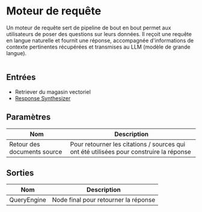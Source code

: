 # Moteur de requête

Un moteur de requête sert de pipeline de bout en bout permet aux utilisateurs de poser des questions sur leurs données. Il reçoit une requête en langue naturelle et fournit une réponse, accompagnée d'informations de contexte pertinentes récupérées et transmises au LLM (modèle de grande langue).

<gigne> <img src = "../../../. GitBook / Assets / Image (3) (1) (1) (1) (1) (1) (1) (2) (1) .png" alt = ""> <figCaption> </FigCaption> </pigucial>

## Entrées

* Retriever du magasin vectoriel
* [Response Synthesizer](../response-synthesizer/)

## Paramètres

| Nom | Description |
| ----------------------- | ------------------------------------------------------------------- |
| Retour des documents source | Pour retourner les citations / sources qui ont été utilisées pour construire la réponse |

## Sorties

| Nom | Description |
| ----------- | ----------------------------- |
| QueryEngine | Node final pour retourner la réponse |
